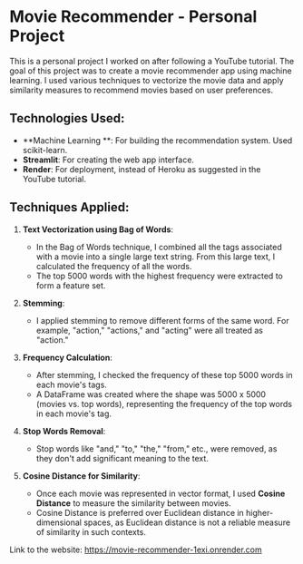 # Movie Recommender - Personal Project

This is a personal project I worked on after following a YouTube tutorial. The goal of this project was to create a movie recommender app using machine learning. I used various techniques to vectorize the movie data and apply similarity measures to recommend movies based on user preferences.

## Technologies Used:
- **Machine Learning **: For building the recommendation system. Used scikit-learn.
- **Streamlit**: For creating the web app interface.
- **Render**: For deployment, instead of Heroku as suggested in the YouTube tutorial.

## Techniques Applied:
1. **Text Vectorization using Bag of Words**:
   - In the Bag of Words technique, I combined all the tags associated with a movie into a single large text string. From this large text, I calculated the frequency of all the words.
   - The top 5000 words with the highest frequency were extracted to form a feature set.

2. **Stemming**:
   - I applied stemming to remove different forms of the same word. For example, "action," "actions," and "acting" were all treated as "action."

3. **Frequency Calculation**:
   - After stemming, I checked the frequency of these top 5000 words in each movie's tags.
   - A DataFrame was created where the shape was 5000 x 5000 (movies vs. top words), representing the frequency of the top words in each movie's tag.

4. **Stop Words Removal**:
   - Stop words like "and," "to," "the," "from," etc., were removed, as they don't add significant meaning to the text.

5. **Cosine Distance for Similarity**:
   - Once each movie was represented in vector format, I used **Cosine Distance** to measure the similarity between movies. 
   - Cosine Distance is preferred over Euclidean distance in higher-dimensional spaces, as Euclidean distance is not a reliable measure of similarity in such contexts.

Link to the website: https://movie-recommender-1exi.onrender.com

